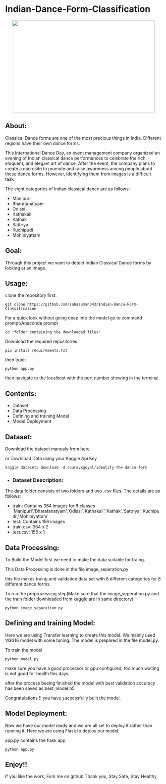 # Indian-Dance-Form-Classification

 <p align="center">
  <img width="460" height="300" src="https://img.freepik.com/free-vector/character-indian-faceless-women-traditional-dancing-pose_1302-19143.jpg?size=626&ext=jpg">
</p>

## About:
Classical Dance forms are one of the most precious things in India. Different regions have their own dance forms.

This International Dance Day, an event management company organized an evening of Indian classical dance performances to celebrate the rich, eloquent, and elegant art of dance. After the event, the company plans to create a microsite to promote and raise awareness among people about these dance forms. However, identifying them from images is a difficult task.


The eight categories of Indian classical dance are as follows:
- Manipuri
- Bharatanatyam
- Odissi
- Kathakali
- Kathak
- Sattriya
- Kuchipudi
- Mohiniyattam


## Goal:
Through this project we want to detect Indian Classical Dance forms by looking at an image.

## Usage:
clone the repository first.
```console
git clone https://github.com/sahasuman343/Indian-Dance-Form-Classification
```
For a quick look without going deep into the model go to command prompt/Anaconda prompt

```console
cd "folder containing the downloaded files"
```
Download the required repositories
```console
pip install requirements.txt
```
then type:

```console
python app.py
```
then navigate to the localhost with the port number showing in the terminal.

## Contents:
  - Dataset
  - Data Processing
  - Defining and training Model
  - Model Deployment


## Dataset:

 Download the dataset manualy from [here](https://www.kaggle.com/souravkgoyal/identify-the-dance-form)
 
 or
 Download Data using your Kaggle Api Key
 ```python
 kaggle datasets download -d souravkgoyal/identify-the-dance-form
 ```
  - ### Dataset Description:
  The data folder consists of two folders and two .csv files. The details are as follows:
- train: Contains 364 images for 8 classes 'Manipuri','Bharatanatyam','Odissi','Kathakali','Kathak','Sattriya','Kuchipudi','Mohiniyattam'
- test: Contains 156 images
- train.csv: 364 x 2
- test.csv: 156 x 1

## Data Processing:
To Build the Model first we need to make the data suitable for traing.

This Data Processing is done in the file image_seperation.py

this file makes  traing and validation data set with 8 different categories for 8 different dance forms.

To run the preprocessing step(Make sure that the image_seperation.py and the train folder downloaded from kaggle are in same directory)
```console
python image_separation.py
```
## Defining and training Model:
Here we are using Transfer learning to create this model. We mainly used VGG16 model with some tuning. The model is prepared in the file model.py.

To train the model 
```console
python model.py
```
make sure you have a good processor or gpu configured, too much waiting is not good for health this days.

after the process beeing finished the model with best validation accuracy has been saved as best_model.h5
 
Congratulations !! you have sucecssfully built the model.

## Model Deployment:
 Now we have our model ready and we are all set to deploy it rather than running it. Here we are using Flask to deploy our model.
 
 app.py contains the flask app
 ```console
python app.py
```
## Enjoy!!
If you like the work, Fork me on github
Thank you, 
Stay Safe, Stay Healthy
 
